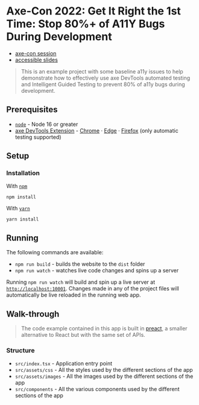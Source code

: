 # Axe-Con 2022: Get It Right the 1st Time: Stop 80%+ of A11Y Bugs During Development

* [axe-con session](https://www.deque.com/axe-con/sessions/get-it-right-the-1st-time-stop-80-of-a11y-bugs-during-development/)
* [accessible slides](https://www.deque.com/axe-con/wp-content/uploads/2021/12/Axe-Con-Talk-Get-it-Right-the-1st-Timea.pdf)

> This is an example project with some baseline a11y issues to help demonstrate how to effectively use axe DevTools automated testing and Intelligent Guided Testing to prevent 80% of a11y bugs during development.

## Prerequisites

* [`node`](https://nodejs.org/en/) - Node 16 or greater
* [axe DevTools Extension](https://www.deque.com/axe/browser-extensions/) - [Chrome](https://chrome.google.com/webstore/detail/axe-devtools-web-accessib/lhdoppojpmngadmnindnejefpokejbdd) · [Edge](https://microsoftedge.microsoft.com/addons/detail/axe-devtools-web-access/kcenlimkmjjkdfcaleembgmldmnnlfkn) · [Firefox](https://addons.mozilla.org/en-US/firefox/addon/axe-devtools/) (only automatic testing supported)

## Setup

### Installation

With [`npm`](https://www.npmjs.com/)

```shell
npm install
```

With [`yarn`](https://yarnpkg.com/)

```shell
yarn install
```

## Running

The following commands are available:

* `npm run build` - builds the website to the `dist` folder
* `npm run watch` - watches live code changes and spins up a server

Running `npm run watch` will build and spin up a live server at [`http://localhost:10001`](http://localhost:10001). Changes made in any of the project files will automatically be live reloaded in the running web app.

## Walk-through

> The code example contained in this app is built in [preact](https://preactjs.com/), a smaller alternative to React but with the same set of APIs.

### Structure

* `src/index.tsx` - Application entry point
* `src/assets/css` - All the styles used by the different sections of the app
* `src/assets/images` - All the images used by the different sections of the app
* `src/components` - All the various components used by the different sections of the app